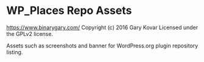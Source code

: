 # WP_Places Repo Assets #
https://www.binarygary.com/
Copyright (c) 2016 Gary Kovar
Licensed under the GPLv2 license.

Assets such as screenshots and banner for WordPress.org plugin repository listing.